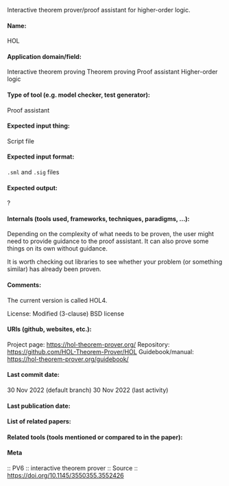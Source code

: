 Interactive theorem prover/proof assistant for higher-order logic.

#### Name:
HOL

#### Application domain/field:
Interactive theorem proving
Theorem proving
Proof assistant
Higher-order logic

#### Type of tool (e.g. model checker, test generator):
Proof assistant

#### Expected input thing:
Script file

#### Expected input format:
`.sml` and `.sig` files 

#### Expected output:
?

#### Internals (tools used, frameworks, techniques, paradigms, ...):
Depending on the complexity of what needs to be proven, the user might need to provide guidance to the proof assistant. It can also prove some things on its own without guidance.

It is worth checking out libraries to see whether your problem (or something similar) has already been proven.

#### Comments:
The current version is called HOL4.

License: Modified (3-clause) BSD license

#### URIs (github, websites, etc.):
Project page: https://hol-theorem-prover.org/
Repository: https://github.com/HOL-Theorem-Prover/HOL
Guidebook/manual: https://hol-theorem-prover.org/guidebook/

#### Last commit date:
30 Nov 2022 (default branch)
30 Nov 2022 (last activity)

#### Last publication date:

#### List of related papers:

#### Related tools (tools mentioned or compared to in the paper):

#### Meta
:: PV6 :: interactive theorem prover
:: Source :: https://doi.org/10.1145/3550355.3552426
